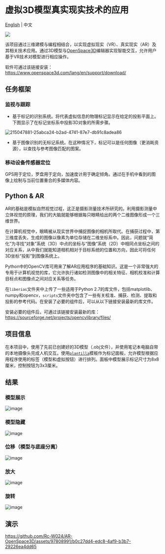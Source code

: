 # 虚拟3D模型真实现实技术的应用
[English](README.md) | 中文

![](https://skillicons.dev/icons?i=py)

该项目通过三维建模与编程相结合，以实现虚拟现实（VR）、真实现实（AR）及其相关技术应用。通过3D模型与[OpenSpace3D](https://www.openspace3d.com/)编辑器实现智能交互，允许用户基于VR技术对模型进行相应操作。

软件可通过该链接安装：https://www.openspace3d.com/lang/en/support/download/

## 任务框架
### 监视与跟踪
- 基于标记的识别系统。将代表虚拟信息的物理标记显示在给定的投影平面上。下图显示了在标记坐标系中投影3D对象的所需步骤。

![215047881-25abca24-b2ad-4741-87e7-db91c8adea86](https://user-images.githubusercontent.com/97808991/224477574-ec960685-531f-464b-996f-13b29fe270e3.png)

- 基于图像识别的无标记系统。在这种情况下，标记可以是任何图像（更消耗资源），以查找与参考图像匹配的图案。

### 移动设备传感器定位
GPS用于定位，罗盘用于定向，加速度计用于确定倾角。通过在手机中看到的图像上绘制与当前位置重合的多媒体内容。

## Python & AR
AR的基础是模拟自然视觉过程，这正是摄影测量技术所研究的。利用摄影测量中立体视觉的原理，我们的大脑就能够根据每只眼睛给出的两个二维图像形成一个三维世界。

在计算机视觉中，眼睛被从现实世界中捕捉图像的相机所取代。在捕获过程中，第三维度丢失，生成的图像以像素为单位存储在二维坐标系中。因此，问题就“简化”为寻找“对象”系统（3D）中点的坐标与“图像”系统（2D）中相同点坐标之间的对应关系，从中我们就能知道相机相对于目标系统的位置和方向，因此可将任何3D坐标“投影”到图像系统上。

Python中的OpenCV库可用来了解AR应用程序的基础知识。这是一个非常强大的专用于计算机视觉的库，它允许执行诸如检测图像中的相关特征、相机校准和计算目标点和图像点之间对应关系等任务。

在`liberias`文件夹中上传了一些适用于Python 2.7的库文件，包括matplotlib、numpy和opencv，`scripts`文件夹中包含了一些有关校准、捕获、检测、提取和投影的参考代码。在安装了必要的组件后，可以从以下链接安装最新的库文件。

安装必要的组件后，可通过该链接安装最新的库：https://sourceforge.net/projects/opencvlibrary/files/

## 项目信息
在本项目中，使用了先前已创建好的3D模型（.obj文件），并使用笔记本电脑自带的本地摄像头完成人机交互。使用[`plantilla`](https://github.com/Rc-W024/AR-OpenSpace3D/blob/main/plantilla.pdf)模板作为标记面板，允许模型根据应用程序使用的标签（模型和虚拟按钮）进行排列。面板中模型展示标记尺寸为8x8厘米，控制按钮为3x3厘米。

## 结果
### 模型展示
![image](https://user-images.githubusercontent.com/97808991/215061642-14f7c140-fa34-4f58-b495-91606b00d6c2.png)

### 模型隐藏
![image](https://user-images.githubusercontent.com/97808991/215061984-12b40011-2658-4a98-bdbf-c5d23bfa518d.png)

### 位移（模型与底座分离）
![image](https://user-images.githubusercontent.com/97808991/215062132-c397ba98-797b-4e1e-820e-faac0e996f9a.png)

### 放大
![image](https://user-images.githubusercontent.com/97808991/215062203-fa6c38e0-a3f5-4336-b5a0-84ca86f21a92.png)

### 旋转
![image](https://user-images.githubusercontent.com/97808991/215062299-baf0a216-52c4-4c26-8373-eac74536e3e7.png)

## 演示
https://github.com/Rc-W024/AR-OpenSpace3D/assets/97808991/b0c27dd4-edc8-4af9-b3b7-29226ea4dd65
